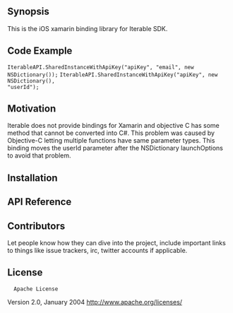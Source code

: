 ## Synopsis

This is the iOS xamarin binding library for Iterable SDK.
## Code Example

<code>IterableAPI.SharedInstanceWithApiKey("apiKey", "email", new NSDictionary());</code>
<code>IterableAPI.SharedInstanceWithApiKey("apiKey", new NSDictionary(), "userId");</code>

## Motivation

Iterable does not provide bindings for Xamarin and objective C has some method that cannot be converted into C#. This problem was caused by Objective-C letting multiple functions have same parameter types. This binding moves the userId parameter after the NSDictionary launchOptions to avoid that problem.

## Installation

## API Reference

## Contributors

Let people know how they can dive into the project, include important links to things like issue trackers, irc, twitter accounts if applicable.

## License
      Apache License
  Version 2.0, January 2004
http://www.apache.org/licenses/
